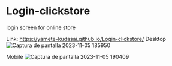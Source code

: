 # Login-clickstore
login screen for online store

Link: https://yamete-kudasai.github.io/Login-clickstore/
Desktop
![Captura de pantalla 2023-11-05 185950](https://github.com/Yamete-Kudasai/Login-clickstore/assets/70662445/3923410b-09e8-41b6-a842-fa0bc0354ef7)


Mobile
![Captura de pantalla 2023-11-05 190409](https://github.com/Yamete-Kudasai/Login-clickstore/assets/70662445/bcfcfe29-147d-4062-aba9-225b9149ecae)

